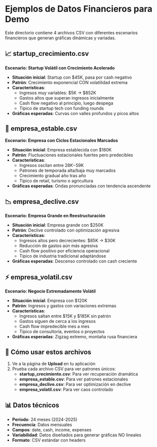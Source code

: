 # Ejemplos de Datos Financieros para Demo

Este directorio contiene 4 archivos CSV con diferentes escenarios financieros que generan gráficas dinámicas y variadas.

## 📈 startup_crecimiento.csv
**Escenario: Startup Volátil con Crecimiento Acelerado**

- **Situación inicial**: Startup con $45K, pasa por cash negativo
- **Patrón**: Crecimiento exponencial CON volatilidad extrema
- **Características**:
  - Ingresos muy variables: $5K → $852K
  - Gastos altos que superan ingresos inicialmente
  - Cash flow negativo al principio, luego despega
  - Típico de startup tech con funding rounds
- **Gráficas esperadas**: Curvas con valles profundos y picos altos

## 🏢 empresa_estable.csv
**Escenario: Empresa con Ciclos Estacionales Marcados**

- **Situación inicial**: Empresa establecida con $180K
- **Patrón**: Fluctuaciones estacionales fuertes pero predecibles
- **Características**:
  - Ingresos oscilan entre $28K-$59K
  - Patrones de temporada alta/baja muy marcados
  - Crecimiento gradual año tras año
  - Típico de retail, turismo o agricultura
- **Gráficas esperadas**: Ondas pronunciadas con tendencia ascendente

## 📉 empresa_declive.csv
**Escenario: Empresa Grande en Reestructuración**

- **Situación inicial**: Empresa grande con $250K
- **Patrón**: Declive controlado con optimización agresiva
- **Características**:
  - Ingresos altos pero decrecientes: $85K → $30K
  - Reducción de gastos aún más agresiva
  - Cash flow positivo por eficiencia operacional
  - Típico de industria tradicional adaptándose
- **Gráficas esperadas**: Descenso controlado con cash creciente

## ⚡ empresa_volatil.csv
**Escenario: Negocio Extremadamente Volátil**

- **Situación inicial**: Empresa con $120K
- **Patrón**: Ingresos y gastos con variaciones extremas
- **Características**:
  - Ingresos saltan entre $15K y $185K sin patrón
  - Gastos siguen de cerca a los ingresos
  - Cash flow impredecible mes a mes
  - Típico de consultoría, eventos o proyectos
- **Gráficas esperadas**: Zigzag extremo, montaña rusa financiera

## 🎯 Cómo usar estos archivos

1. Ve a la página de **Upload** en tu aplicación
2. Prueba cada archivo CSV para ver patrones únicos:
   - **startup_crecimiento.csv**: Para ver recuperación dramática
   - **empresa_estable.csv**: Para ver patrones estacionales
   - **empresa_declive.csv**: Para ver optimización en declive
   - **empresa_volatil.csv**: Para ver caos controlado

## 📊 Datos técnicos

- **Período**: 24 meses (2024-2025)
- **Frecuencia**: Datos mensuales
- **Campos**: date, cash, income, expenses
- **Variabilidad**: Datos diseñados para generar gráficas NO lineales
- **Formato**: CSV estándar con headers